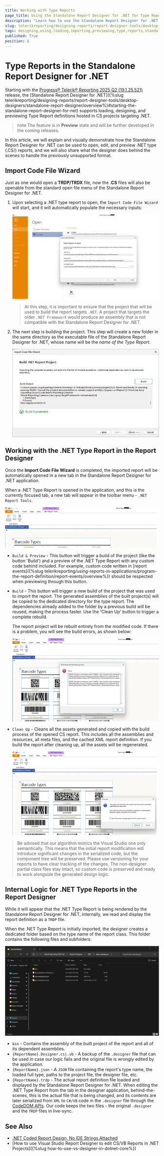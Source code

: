 ```yaml
---
title: Working with Type Reports
page_title: Using the Standalone Report Designer for .NET for Type Reports
description: "Learn how to use the Standalone Report Designer for .NET to load, design, and preview Type(.CS/.VB) Reports."
slug: telerikreporting/designing-reports/report-designer-tools/desktop-designers/standalone-report-designer/srd-net-working-with-type-report-definitions
tags: designing,using,loading,importing,previewing,type,reports,standalone,report,designer,for,net
published: True
position: 6
---
```


# Type Reports in the Standalone Report Designer for .NET

Starting with the [Progress® Telerik® Reporting 2025 Q2 (19.1.25.521)](https://www.telerik.com/support/whats-new/reporting/release-history/progress-telerik-reporting-2025-q2-19-1-25-521) release, the [Standalone Report Designer for .NET]({%slug telerikreporting/designing-reports/report-designer-tools/desktop-designers/standalone-report-designer/overview%}#starting-the-standalone-report-designer-for-net) supports loading, designing, and previewing Type Report definitions hosted in CS projects targeting .NET.

>note The feature is in **Preview** state and will be further developed in the coming releases.

In this article, we will explain and visually demonstrate how the Standalone Report Designer for .NET can be used to open, edit, and preview .NET type (.CS/) reports, and we will also share what the designer does behind the scenes to handle the previously unsupported format.

## Import Code File Wizard

Just as one would open a **TRDP/TRDX** file, now the **.CS** files will also be openable from the standard open file menu of the Standalone Report Designer for .NET.

1. Upon selecting a .NET type report to open, the `Import Code File Wizard` will start, and it will automatically populate the necessary inputs:

	![The first step of the Import Code File Wizard where the paths to the report files are shown.](./images/srd-net-type-reports/srd-net-open-type-report.png)

	> At this step, it is important to ensure that the project that will be used to build the report targets `.NET`. A project that targets the older `.NET Framework` would produce an assembly that is not compatible with the Standalone Report Designer for .NET.

1. The next step is building the project. This step will create a new folder in the same directory as the executable file of the Standalone Report Designer for .NET, whose name will be the *name of the Type Report*.

	![The second step of the Import Code File Wizard where the project is built and the build information is outputed to the GUI.](./images/srd-net-type-reports/srd-net-build-type-report-project.png)

## Working with the .NET Type Report in the Report Designer

Once the **Import Code File Wizard** is completed, the imported report will be automatically opened in a new tab in the Standalone Report Designer for .NET application.

When a .NET Type Report is opened in the application, and this is the currently focused tab, a new tab will appear in the toolbar menu - `.NET Report Tools`.

![The .NET Report Tools tab in the Standalone Report Designer for .NET's toolbar.](./images/srd-net-type-reports/srd-net-preview-options.png)

- `Build & Preview` - This button will trigger a build of the project (like the button 'Build') and a preview of the .NET Type Report with any custom code behind included. For example, custom code written in [report events]({%slug telerikreporting/using-reports-in-applications/program-the-report-definition/report-events/overview%}) should be respected when previewing through this button.
- `Build` - This button will trigger a new build of the project that was used to import the report. The generated assemblies of the built project(s) will be copied to the dedicated directory for the type report. The dependencies already added to the folder by a previous build will be reused, making the process faster. Use the 'Clean Up' button to trigger a complete rebuild.

	The report project will be rebuilt entirely from the modified code. If there is a problem, you will see the build errors, as shown below:

	![Error thrown by a failing build in the .NET Report Tools tab in the Standalone Report Designer for .NET.](./images/srd-net-type-reports/srd-net-build-error.png)

- `Clean Up` - Cleans all the assets generated and copied with the build process of the opened CS report. This includes all the assemblies and resources, all meta files, and the cached XML report definition. If you build the report after cleaning up, all the assets will be regenerated.

	![The message in the .NET Report Tools tab in the Standalone Report Designer for .NET's after cleaning up.](./images/srd-net-type-reports/srd-net-clean-up.png)

> Be advised that our algorithm mimics the Visual Studio one only semantically. This means that the initial report modification will introduce significant changes in the serialized code, but the component tree will be preserved. Please use versioning for your reports to have clear tracking of the changes. The non-designer partial class files stay intact, so custom code is preserved and ready to work alongside the generated design logic.

## Internal Logic for .NET Type Reports in the Report Designer

While it will appear that the .NET Type Report is being rendered by the Standalone Report Designer for .NET, internally, we read and display the report definition as a `TRDP` file.

When the .NET Type Report is initially imported, the designer creates a dedicated folder based on the type name of the report class. This folder contains the following files and subfolders:

![The imported .NET Type Report's automatically created folder with its contents.](./images/srd-net-type-reports/srd-net-type-report-folder.png)

- `bin` - Contains the assembly of the built project of the report and all of its dependent assemblies.
- `{ReportName}.Designer.cs|.vb` - A backup of the `.designer` file that can be used in case our logic fails and the original file is wrongly edited by the application.
- `{ReportName}.json` - A `JSON` file containing the report's type name, the loaded full type, paths to the project file, the designer file, etc.
- `{ReportName}.trdp` - The actual report definition file loaded and displayed by the Standalone Report Designer for .NET. When editing the .NET Type Report from the tab in the designer application, behind-the-scenes, this is the actual file that is being changed, and its contents are later serialized from `XML` to `C#/VB` code in the `.designer` file through the [CodeDOM APIs](https://learn.microsoft.com/en-us/dotnet/api/system.codedom?view=windowsdesktop-9.0). Our code keeps the two files - the original `.designer` and the `TRDP` files in live-sync.

## See Also

* [.NET Coded Report Design, No IDE Strings Attached](https://www.telerik.com/blogs/net-coded-report-design-no-ide-strings-attached)
* [How to use Visual Studio Report Designer to edit CS/VB Reports in .NET Projects]({%slug how-to-use-vs-designer-in-dotnet-core%})
